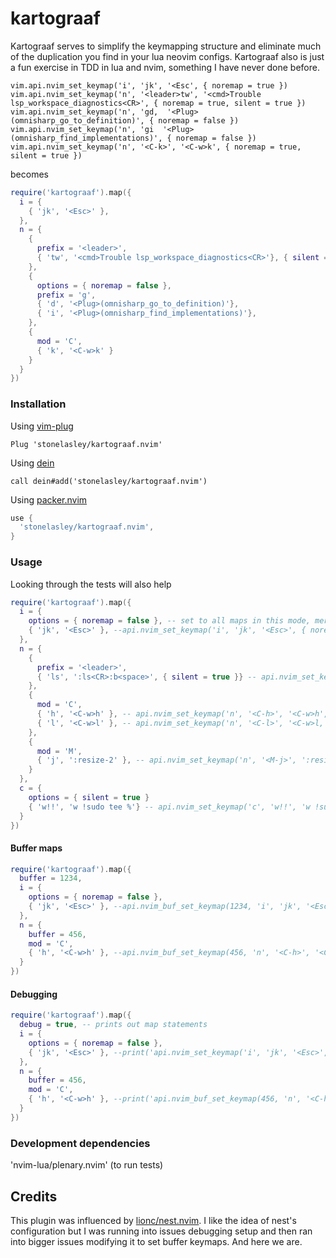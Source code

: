 # kartograaf


Kartograaf serves to simplify the keymapping structure and eliminate much of the duplication you find in your lua neovim configs. Kartograaf also is just a fun exercise in TDD
in lua and nvim, something I have never done before. 

```viml
vim.api.nvim_set_keymap('i', 'jk', '<Esc', { noremap = true })
vim.api.nvim_set_keymap('n', '<leader>tw', '<cmd>Trouble lsp_workspace_diagnostics<CR>', { noremap = true, silent = true })
vim.api.nvim_set_keymap('n', 'gd,  '<Plug>(omnisharp_go_to_definition)', { noremap = false })
vim.api.nvim_set_keymap('n', 'gi  '<Plug>(omnisharp_find_implementations)', { noremap = false })
vim.api.nvim_set_keymap('n', '<C-k>', '<C-w>k', { noremap = true, silent = true })

```
becomes
```lua
require('kartograaf').map({
  i = {
    { 'jk', '<Esc>' },
  },
  n = {
    {
      prefix = '<leader>',
      { 'tw', '<cmd>Trouble lsp_workspace_diagnostics<CR>'}, { silent = true},
    },
    {
      options = { noremap = false },
      prefix = 'g',
      { 'd', '<Plug>(omnisharp_go_to_definition)'},
      { 'i', '<Plug>(omnisharp_find_implementations)'},
    },
    {
      mod = 'C',
      { 'k', '<C-w>k' }
    }
  }
})
```

### Installation

Using [vim-plug](https://github.com/junegunn/vim-plug)

```viml
Plug 'stonelasley/kartograaf.nvim'
```

Using [dein](https://github.com/Shougo/dein.vim)

```viml
call dein#add('stonelasley/kartograaf.nvim')
```
Using [packer.nvim](https://github.com/wbthomason/packer.nvim)

```lua
use {
  'stonelasley/kartograaf.nvim',
}
```
### Usage

Looking through the tests will also help

```lua
require('kartograaf').map({
  i = {
    options = { noremap = false }, -- set to all maps in this mode, merged with higher options
    { 'jk', '<Esc>' }, --api.nvim_set_keymap('i', 'jk', '<Esc>', { noremap = false })
  },
  n = {
    {
      prefix = '<leader>',
      { 'ls', ':ls<CR>:b<space>', { silent = true }} -- api.nvim_set_keymap('n', '<leader>ls', ':ls<CR>:b<space>', { noremap = true, silent = true })
    },
    {
      mod = 'C',
      { 'h', '<C-w>h' }, -- api.nvim_set_keymap('n', '<C-h>', '<C-w>h', { noremap = true })
      { 'l', '<C-w>l' }, -- api.nvim_set_keymap('n', '<C-l>', '<C-w>l, { noremap = true })
    },
    {
      mod = 'M',
      { 'j', ':resize-2' }, -- api.nvim_set_keymap('n', '<M-j>', ':resize-2', { noremap = true })
    }
  },
  c = {
    options = { silent = true }
    { 'w!!', 'w !sudo tee %'} -- api.nvim_set_keymap('c', 'w!!', 'w !sudo tee %', { silent = true })
  }
})
```

#### Buffer maps
```lua
require('kartograaf').map({
  buffer = 1234,
  i = {
    options = { noremap = false },
    { 'jk', '<Esc>' }, --api.nvim_buf_set_keymap(1234, 'i', 'jk', '<Esc>', { noremap = false })
  },
  n = {
    buffer = 456,
    mod = 'C',
    { 'h', '<C-w>h' }, --api.nvim_buf_set_keymap(456, 'n', '<C-h>', '<C-w>h', { noremap = true})
  } 
})
```

#### Debugging
```lua
require('kartograaf').map({
  debug = true, -- prints out map statements
  i = {
    options = { noremap = false },
    { 'jk', '<Esc>' }, --print('api.nvim_set_keymap('i', 'jk', '<Esc>', { noremap = false })')
  },
  n = {
    buffer = 456,
    mod = 'C',
    { 'h', '<C-w>h' }, --print('api.nvim_buf_set_keymap(456, 'n', '<C-h>', '<C-w>h', { noremap = true})')
  } 
})
```

### Development dependencies

  'nvim-lua/plenary.nvim' (to run tests)
  
## Credits
This plugin was influenced by [lionc/nest.nvim](https://github.com/lionc/nest.nvim). I like the idea 
of nest's configuration but I was running into issues debugging setup and then ran into bigger 
issues modifying it to set buffer keymaps. And here we are.

